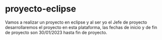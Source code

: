 # proyecto-eclipse
Vamos a realizar un proyecto en eclipse y al ser yo el Jefe de proyecto desarrollaremos el proyecto en esta plataforma, las fechas de inicio y de fin de proyecto son 30/01/2023 hasta fin de proyecto. 
